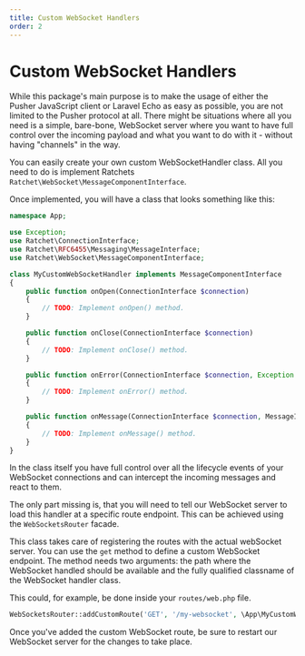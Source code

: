 ```yaml
---
title: Custom WebSocket Handlers
order: 2
---
```


# Custom WebSocket Handlers

While this package's main purpose is to make the usage of either the Pusher JavaScript client or Laravel Echo as easy as possible, you are not limited to the Pusher protocol at all.
There might be situations where all you need is a simple, bare-bone, WebSocket server where you want to have full control over the incoming payload and what you want to do with it - without having "channels" in the way.

You can easily create your own custom WebSocketHandler class. All you need to do is implement Ratchets `Ratchet\WebSocket\MessageComponentInterface`.

Once implemented, you will have a class that looks something like this:

```php
namespace App;

use Exception;
use Ratchet\ConnectionInterface;
use Ratchet\RFC6455\Messaging\MessageInterface;
use Ratchet\WebSocket\MessageComponentInterface;

class MyCustomWebSocketHandler implements MessageComponentInterface
{
    public function onOpen(ConnectionInterface $connection)
    {
        // TODO: Implement onOpen() method.
    }

    public function onClose(ConnectionInterface $connection)
    {
        // TODO: Implement onClose() method.
    }

    public function onError(ConnectionInterface $connection, Exception $e)
    {
        // TODO: Implement onError() method.
    }

    public function onMessage(ConnectionInterface $connection, MessageInterface $msg)
    {
        // TODO: Implement onMessage() method.
    }
}
```

In the class itself you have full control over all the lifecycle events of your WebSocket connections and can intercept the incoming messages and react to them.

The only part missing is, that you will need to tell our WebSocket server to load this handler at a specific route endpoint. This can be achieved using the `WebSocketsRouter` facade.

This class takes care of registering the routes with the actual webSocket server. You can use the `get` method to define a custom WebSocket endpoint. The method needs two arguments: the path where the WebSocket handled should be available and the fully qualified classname of the WebSocket handler class.

This could, for example, be done inside your `routes/web.php` file.

```php
WebSocketsRouter::addCustomRoute('GET', '/my-websocket', \App\MyCustomWebSocketHandler::class);
```

Once you've added the custom WebSocket route, be sure to restart our WebSocket server for the changes to take place.
